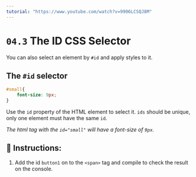```yaml
---
tutorial: "https://www.youtube.com/watch?v=9906LCSQJ8M"
---
```


# `04.3` The ID CSS Selector

You can also select an element by `#id` and apply styles to it.

## The `#id` selector

```css
#small{
    font-size: 9px;
}
```

Use the `id` property of the HTML element to select it. `ids` should be unique, only one element must have the same `id`.

*The html tag with the `id="small"` will have a font-size of `9px`.*

## 📝 Instructions:

1. Add the id `button1` on to the `<span>` tag and compile to check the result on the console.
